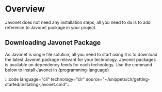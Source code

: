 # Overview

Javonet does not need any installation steps, all you need to do is to add reference to Javonet package in your project.

## Downloading Javonet Package

As Javonet is single file solution, all you need to start using it is to download the latest Javonet package relevant for your technology.
Javonet packages is available on dependency feeds for each technology. Use the command below to install Javonet in {programming-language}

:::code language="cli" technology="clr" source="~/snippets/clr/getting-started/installing-javonet.cmd":::

